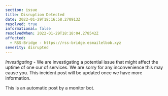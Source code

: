 ```yaml
---
section: issue
title: Disruption Detected
date: 2022-01-29T18:16:58.270913Z
resolved: true
informational: false
resolvedWhen: 2022-01-29T18:18:04.278542Z
affected:
  - RSS-Bridge - https://rss-bridge.esmailelbob.xyz
severity: disrupted
---
```

*Investigating* - We are investigating a potential issue that might affect the uptime of one our of services. We are sorry for any inconvenience this may cause you. This incident post will be updated once we have more information.

This is an automatic post by a monitor bot.
        